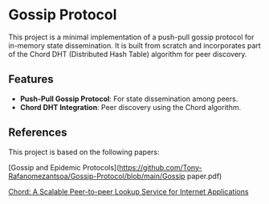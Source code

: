 # Gossip Protocol

This project is a minimal implementation of a push-pull gossip protocol for in-memory state dissemination. It is built from scratch and incorporates part of the Chord DHT (Distributed Hash Table) algorithm for peer discovery.

## Features
- **Push-Pull Gossip Protocol**: For state dissemination among peers.
- **Chord DHT Integration**: Peer discovery using the Chord algorithm.

## References
This project is based on the following papers:  

[Gossip and Epidemic Protocols](https://github.com/Tony-Rafanomezantsoa/Gossip-Protocol/blob/main/Gossip paper.pdf)

[Chord: A Scalable Peer-to-peer Lookup Service for Internet Applications](https://pdos.csail.mit.edu/papers/chord:sigcomm01/chord_sigcomm.pdf)
